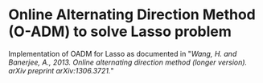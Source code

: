 # Online Alternating Direction Method (O-ADM) to solve Lasso problem

Implementation of OADM for Lasso as documented in "_Wang, H. and Banerjee, A., 2013. Online alternating direction method (longer version). arXiv preprint arXiv:1306.3721._"